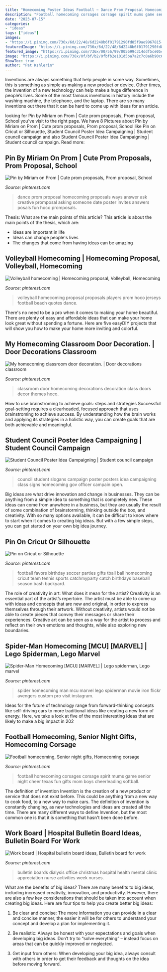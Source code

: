 ```yaml
---
title: "Homecoming Poster Ideas Football ~ Dance Prom Proposal Homecoming Proposals Ways Answer Ask Creative Promposal Asking Someone Date Poster Invites Answers Posals Fun Hoco Promposals"
description: "Football homecoming corsages corsage spirit mums game senior night cheer texas fun gifts mom boys cheerleading softball"
date: "2023-07-15"
categories:
- "ideas"
tags: ["ideas"]
images:
- "https://i.pinimg.com/736x/6d/22/48/6d2248b6f01791290fd85f9ae9967815--football-party-favors-football-parties.jpg"
featuredImage: "https://i.pinimg.com/736x/6d/22/48/6d2248b6f01791290fd85f9ae9967815--football-party-favors-football-parties.jpg"
featured_image: "https://i.pinimg.com/736x/00/56/99/005699c314ddf5ce05c20678f4ec8bb5--dance-proposal-proposal-ideas.jpg"
image: "https://i.pinimg.com/736x/0f/bf/b2/0fbfb2e101d5ba7a2c7c0a6b90c6c5d2--volleyball-jerseys-beach-volleyball.jpg"
ShowToc: true
author: "Pat Kshlerin"
---
```



Inventions are always something that help people in some way. Sometimes, this is something as simple as making a new product or device. Other times, the invention of a new technology can help make a huge difference in people’s lives. Some of the most famous inventions in history include the washing machine, the telephone, and the laptop. There are so many inventions out there that it can be hard to come up with ideas for an article.

	

		
looking for Pin by Miriam on Prom | Cute prom proposals, Prom proposal, School you've visit to the right page. We have 8 Pictures about Pin by Miriam on Prom | Cute prom proposals, Prom proposal, School like Pin on Cricut or Silhouette, Student Council Poster Idea Campaigning | Student council campaign and also Student Council Poster Idea Campaigning | Student council campaign. Read more:
		
    
## Pin By Miriam On Prom | Cute Prom Proposals, Prom Proposal, School

<img loading=lazy src="https://i.pinimg.com/736x/00/56/99/005699c314ddf5ce05c20678f4ec8bb5--dance-proposal-proposal-ideas.jpg" onerror="this.onerror=null;this.src='https://tse2.mm.bing.net/th?id=OIP.FR9IBwWljAMyHMVBNH_69wHaJ6&amp;pid=15.1';" alt="Pin by Miriam on Prom | Cute prom proposals, Prom proposal, School">

_Source: pinterest.com_

>dance prom proposal homecoming proposals ways answer ask creative promposal asking someone date poster invites answers posals fun hoco promposals. 

	

Thesis: What are the main points of this article?
This article is about the main points of the thesis, which are: 
- Ideas are important in life
- Ideas can change people's lives
- The changes that come from having ideas can be amazing

    
## Volleyball Homecoming | Homecoming Proposal, Volleyball, Homecoming

<img loading=lazy src="https://i.pinimg.com/736x/0f/bf/b2/0fbfb2e101d5ba7a2c7c0a6b90c6c5d2--volleyball-jerseys-beach-volleyball.jpg" onerror="this.onerror=null;this.src='https://tse3.mm.bing.net/th?id=OIP.PV0cOgyiuUkkO2TKQwahmAAAAA&amp;pid=15.1';" alt="Volleyball homecoming | Homecoming proposal, Volleyball, Homecoming">

_Source: pinterest.com_

>volleyball homecoming proposal proposals players prom hoco jerseys football beach quotes dance. 

	

There's no need to be a pro when it comes to making your home beautiful. There are plenty of easy and affordable ideas that can make your home look great without spending a fortune. Here are five easyDIY projects that will show you how to make your home more inviting and colorful.

    
## My Homecoming Classroom Door Decoration. | Door Decorations Classroom

<img loading=lazy src="https://i.pinimg.com/736x/8d/c8/80/8dc8805b64ce4748164a218391d49227--classroom-door-decorations-school-decorations.jpg" onerror="this.onerror=null;this.src='https://tse3.mm.bing.net/th?id=OIP.L9bNctfHSlFulqXsyMAzLgHaJ3&amp;pid=15.1';" alt="My homecoming classroom door decoration. | Door decorations classroom">

_Source: pinterest.com_

>classroom door homecoming decorations decoration class doors decor themes hoco. 

	

How to use brainstroming to achieve goals: steps and strategies
Successful goal-setting requires a clearheaded, focused approach that uses brainstroming to achieve success. By understanding how the brain works and applying its strategies in a holistic way, you can create goals that are both achievable and meaningful.

    
## Student Council Poster Idea Campaigning | Student Council Campaign

<img loading=lazy src="https://i.pinimg.com/736x/4e/5f/c4/4e5fc45dc7320e55c41dd7fddbcd293c.jpg" onerror="this.onerror=null;this.src='https://tse3.mm.bing.net/th?id=OIP.Q84wLefLknS6xGYMQ2iQwAHaJ3&amp;pid=15.1';" alt="Student Council Poster Idea Campaigning | Student council campaign">

_Source: pinterest.com_

>council student slogans campaign poster posters idea campaigning class signs homecoming gov officer campain open. 

	

Big ideas are what drive innovation and change in businesses. They can be anything from a simple idea to something that is completely new. These ideas can come from anywhere in a business, but they are usually the result of some combination of brainstorming, thinking outside the box, and creativity. With so many options available, it can be difficult to know where to start when it comes to creating big ideas. But with a few simple steps, you can get started on your own big idea journey.

    
## Pin On Cricut Or Silhouette

<img loading=lazy src="https://i.pinimg.com/736x/6d/22/48/6d2248b6f01791290fd85f9ae9967815--football-party-favors-football-parties.jpg" onerror="this.onerror=null;this.src='https://tse4.mm.bing.net/th?id=OIP.B1Eabq_L1rLpmTbyN91fbQHaLF&amp;pid=15.1';" alt="Pin on Cricut or Silhouette">

_Source: pinterest.com_

>football favors birthday soccer parties gifts tball ball homecoming cricut team tennis sports catchmyparty catch birthdays baseball season bash backyard. 

	

The role of creativity in art: What does it mean for the artist?
Creativity is an essential part of the artist’s repertoire. The artist must be able to come up with ideas and concepts that are new and original, in order to express themselves through their artwork. Without creativity, artists would not be able to create pieces that convey their messages or share their experiences. Creative art can be seen as a way for the artist to process and reflect on their own emotions and thoughts, while also exploring new boundaries.

    
## Spider-Man Homecoming [MCU] [MARVEL] | Lego Spiderman, Lego Marvel

<img loading=lazy src="https://i.pinimg.com/736x/71/1a/e5/711ae5ea338a0b6eae0d2881d8b18f41.jpg" onerror="this.onerror=null;this.src='https://tse3.mm.bing.net/th?id=OIP.Izd_5Al85w4Hkis79MYDTgHaKq&amp;pid=15.1';" alt="Spider-Man Homecoming [MCU] [MARVEL] | Lego spiderman, Lego marvel">

_Source: pinterest.com_

>spider homecoming man mcu marvel lego spiderman movie iron flickr avengers custom pro visit instagram. 

	

Ideas for the future of technology range from forward-thinking concepts like self-driving cars to more traditional ideas like creating a new form of energy. Here, we take a look at five of the most interesting ideas that are likely to make a big impact in 202
    
## Football Homecoming, Senior Night Gifts, Homecoming Corsage

<img loading=lazy src="https://i.pinimg.com/736x/e9/b0/4e/e9b04ef32a1c7038bcd30e067f81faf1--football-spirit-football-art.jpg" onerror="this.onerror=null;this.src='https://tse4.mm.bing.net/th?id=OIP.GxhkAYLA7JBwTosAjqF19QHaJ3&amp;pid=15.1';" alt="Football homecoming, Senior night gifts, Homecoming corsage">

_Source: pinterest.com_

>football homecoming corsages corsage spirit mums game senior night cheer texas fun gifts mom boys cheerleading softball. 

	

The definition of invention
Invention is the creation of a new product or service that does not exist before. This could be anything from a new way to cook food, to a new way to make cars. The definition of invention is constantly changing, as new technologies and ideas are created all the time. There are many different ways to define Invention, but the most common one is that it is something that hasn't been done before.

    
## Work Board | Hospital Bulletin Board Ideas, Bulletin Board For Work

<img loading=lazy src="https://i.pinimg.com/736x/f1/99/6f/f1996fcd8d42291c373f5f258d3971f2.jpg" onerror="this.onerror=null;this.src='https://tse2.mm.bing.net/th?id=OIP.BhEcNMOThY2fChSPFxJEAgHaJ3&amp;pid=15.1';" alt="Work board | Hospital bulletin board ideas, Bulletin board for work">

_Source: pinterest.com_

>bulletin boards dialysis office christmas hospital health mental clinic appreciation nurse activities week nurses. 

	

What are the benefits of big ideas?
There are many benefits to big ideas, including increased creativity, innovation, and productivity. However, there are also a few key considerations that should be taken into account when creating big ideas. Here are four tips to help you create better big ideas:
1. Be clear and concise: The more information you can provide in a clear and concise manner, the easier it will be for others to understand your concept and develop a plan for implementing it.

2. Be realistic: Always be honest with your expectations and goals when developing big ideas. Don’t try to “solve everything” – instead focus on areas that can be quickly improved or neglected.

3. Get input from others: When developing your big idea, always consult with others in order to get their feedback and thoughts on the idea before moving forward.

